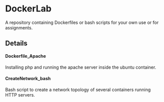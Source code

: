 # DockerLab
A repository containing Dockerfiles or bash scripts for your own use or for assignments.

## Details

#### Dockerfile_Apache

Installing php and running the apache server inside the ubuntu container.
#### CreateNetwork_bash

Bash script to create a network topology of several containers running HTTP servers.
